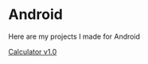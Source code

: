 # Android

Here are my projects I made for Android

[Calculator v1.0](https://github.com/isiddharthasharma/Android/releases/tag/1.0)

